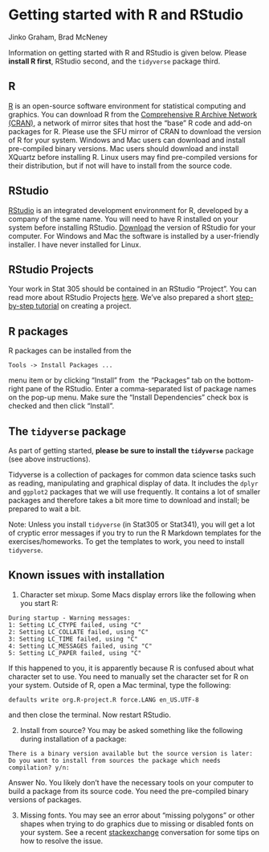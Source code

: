 Getting started with R and RStudio
================
Jinko Graham, Brad McNeney

Information on getting started with R and RStudio is given below. Please
**install R first**, RStudio second, and the `tidyverse` package third.

## R

[R](http://www.r-project.org) is an open-source software environment for
statistical computing and graphics. You can download R from the
[Comprehensive R Archive Network (CRAN)](http://cran.stat.sfu.ca), a
network of mirror sites that host the “base” R code and add-on packages
for R. Please use the SFU mirror of CRAN to download the version of R
for your system. Windows and Mac users can download and install
pre-compiled binary versions. Mac users should download and install
XQuartz before installing R. Linux users may find pre-compiled versions
for their distribution, but if not will have to install from the source
code.

## RStudio

[RStudio](http://www.rstudio.com_) is an integrated development
environment for R, developed by a company of the same name. You will
need to have R installed on your system before installing RStudio.
[Download](https://www.rstudio.com/products/rstudio/download/) the
version of RStudio for your computer. For Windows and Mac the software
is installed by a user-friendly installer. I have never installed for
Linux.

## RStudio Projects

Your work in Stat 305 should be contained in an RStudio “Project”. You
can read more about RStudio Projects
[here](https://support.rstudio.com/hc/en-us/articles/200526207-Using-Projects).
We’ve also prepared a short [step-by-step
tutorial](https://github.com/SFUStatgen/RforStat2/blob/master/RTutorials/CreateProjRStudio/createProj.pdf)
on creating a project.

## R packages

R packages can be installed from the

    Tools -> Install Packages ...

menu item or by clicking “Install” from  the “Packages” tab on the
bottom-right pane of the RStudio. Enter a comma-separated list of
package names on the pop-up menu. Make sure the “Install Dependencies”
check box is checked and then click “Install”.

## The `tidyverse` package

As part of getting started, **please be sure to install the
`tidyverse`** package (see above instructions).

Tidyverse is a collection of packages for common data science tasks such
as reading, manipulating and graphical display of data. It includes the
`dplyr` and `ggplot2` packages that we will use frequently. It contains
a lot of smaller packages and therefore takes a bit more time to
download and install; be prepared to wait a bit.

Note: Unless you install `tidyverse` (in Stat305 or Stat341), you will
get a lot of cryptic error messages if you try to run the R Markdown
templates for the exercises/homeworks. To get the templates to work, you
need to install `tidyverse`.

## Known issues with installation

1.  Character set mixup. Some Macs display errors like the following
    when you start R:

<!-- end list -->

    During startup - Warning messages:
    1: Setting LC_CTYPE failed, using "C" 
    2: Setting LC_COLLATE failed, using "C" 
    3: Setting LC_TIME failed, using "C" 
    4: Setting LC_MESSAGES failed, using "C" 
    5: Setting LC_PAPER failed, using "C"

If this happened to you, it is apparently because R is confused about
what character set to use. You need to manually set the character set
for R on your system. Outside of R, open a Mac terminal, type the
following:

    defaults write org.R-project.R force.LANG en_US.UTF-8

and then close the terminal. Now restart RStudio.

2.  Install from source? You may be asked something like the following
    during installation of a
    package:

<!-- end list -->

    There is a binary version available but the source version is later: 
    Do you want to install from sources the package which needs compilation? y/n: 

Answer No. You likely don’t have the necessary tools on your computer to
build a package from its source code. You need the pre-compiled binary
versions of packages.

3.  Missing fonts. You may see an error about “missing polygons” or
    other shapes when trying to do graphics due to missing or disabled
    fonts on your system. See a recent
    [stackexchange](http://stackoverflow.com/questions/10581440/error-in-grid-calll-textbounds-as-graphicsannotxlabel-xx-xy-polygon)
    conversation for some tips on how to resolve the issue.

